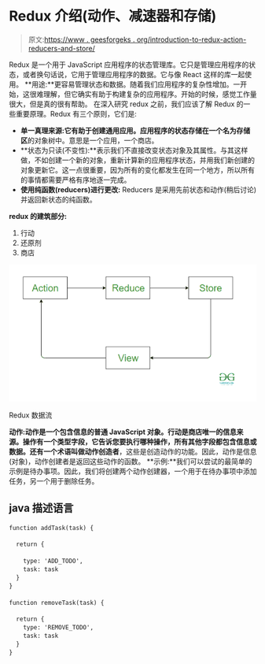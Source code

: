 # Redux 介绍(动作、减速器和存储)

> 原文:[https://www . geesforgeks . org/introduction-to-redux-action-reducers-and-store/](https://www.geeksforgeeks.org/introduction-to-redux-action-reducers-and-store/)

Redux 是一个用于 JavaScript 应用程序的状态管理库。它只是管理应用程序的状态，或者换句话说，它用于管理应用程序的数据。它与像 React 这样的库一起使用。
**用途:**更容易管理状态和数据。随着我们应用程序的复杂性增加。一开始，这很难理解，但它确实有助于构建复杂的应用程序。开始的时候，感觉工作量很大，但是真的很有帮助。
在深入研究 redux 之前，我们应该了解 Redux 的一些重要原理。Redux 有三个原则，它们是:

*   **单一真理来源:**它有助于创建通用应用。应用程序的状态存储在一个名为**存储区**的对象树中。意思是一个应用，一个商店。
*   **状态为只读(不变性):**表示我们不直接改变状态对象及其属性。与其这样做，不如创建一个新的对象，重新计算新的应用程序状态，并用我们新创建的对象更新它。这一点很重要，因为所有的变化都发生在同一个地方，所以所有的事情都需要严格有序地逐一完成。
*   **使用纯函数(reducers)进行更改:** Reducers 是采用先前状态和动作(稍后讨论)并返回新状态的纯函数。

**redux 的建筑部分:**

1.  行动
2.  还原剂
3.  商店

![](img/ccdd5b35fe5db5c533f8dea7a824d099.png)

Redux 数据流

**动作:**动作是一个包含信息的普通 JavaScript 对象。行动是商店唯一的信息来源。操作有一个类型字段，它告诉您要执行哪种操作，所有其他字段都包含信息或数据。还有一个术语叫做**动作创造者**，这些是创造动作的功能。因此，动作是信息(对象)，动作创建者是返回这些动作的函数。
**示例:**我们可以尝试的最简单的示例是待办事项。因此，我们将创建两个动作创建器，一个用于在待办事项中添加任务，另一个用于删除任务。

## java 描述语言

```html
function addTask(task) {

  return {

    type: 'ADD_TODO',
    task: task
  }
}

function removeTask(task) {

  return {
    type: 'REMOVE_TODO',
    task: task
  }
}
```